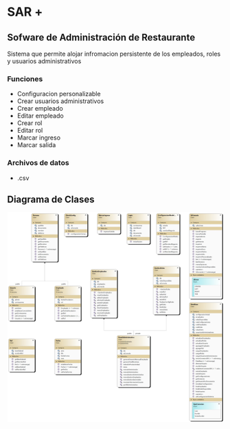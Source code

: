 # SAR +
## Sofware de Administración de Restaurante

Sistema que permite alojar infromacion persistente de los empleados, roles y usuarios administrativos

### Funciones
- Configuracion personalizable
- Crear usuarios administrativos
- Crear empleado
- Editar empleado
- Crear rol
- Editar rol
- Marcar ingreso
- Marcar salida

### Archivos de datos
- .csv 


## Diagrama de Clases
![Image text](https://raw.githubusercontent.com/code3743/SAR-Plus/main/ClassDiagram.jpg)
